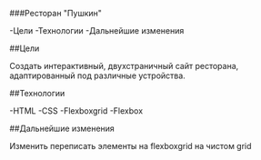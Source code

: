 ###Ресторан "Пушкин"

-Цели
-Технологии
-Дальнейшие изменения

##Цели

Создать интерактивный, двухстраничный сайт ресторана, адаптированный под различные устройства.

##Технологии

-HTML
-CSS
-Flexboxgrid
-Flexbox

##Дальнейшие изменения

Изменить переписать элементы на flexboxgrid на чистом grid
